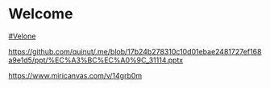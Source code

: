 # Welcome

[#Velone](https://velone.kro.kr/)

https://github.com/quinut/.me/blob/17b24b278310c10d01ebae2481727ef168a9e1d5/ppt/%EC%A3%BC%EC%A0%9C_31114.pptx

https://www.miricanvas.com/v/14grb0m

